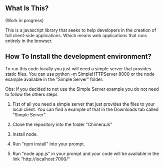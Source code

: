 What Is This?
-------------
(Work in progress)

This is a javascript library that seeks to help developers in the creation of full client-side applications.
Which means web applications that runs entirely in the browser.


How To Install the development environment?
-------------------------------------------
To run this code locally you just will need a simple server that provides static files.
You can use python -m SimpleHTTPServer 8000 or the node example available in the "Simple Server" folder.

Obs: If you decided to not use the Simple Server example you do not need to follow the others steps

1. Fist of all you need a simple server that just provides the files to your local client.
	You can find a example of that in the Downloads tab called "Simple Server".

2. Clone the repository into the folder "ChimeraJs"

3. Install node.

4. Run "npm install" into your prompt.

5. Run "node app.js" in your prompt and your code will be available in the link "http://localhost:7000/"
